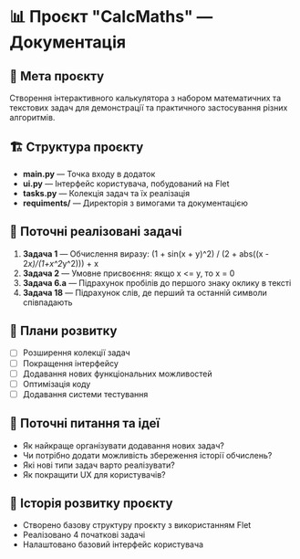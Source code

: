 # 📊 Проєкт "CalcMaths" — Документація

## 🎯 Мета проєкту
Створення інтерактивного калькулятора з набором математичних та текстових задач для демонстрації та практичного застосування різних алгоритмів.

## 🏗️ Структура проєкту
- **main.py** — Точка входу в додаток
- **ui.py** — Інтерфейс користувача, побудований на Flet
- **tasks.py** — Колекція задач та їх реалізація
- **requiments/** — Директорія з вимогами та документацією

## 🧮 Поточні реалізовані задачі
1. **Задача 1** — Обчислення виразу: (1 + sin(x + y)^2) / (2 + abs((x - 2*x)/(1+x^2*y^2))) + x
2. **Задача 2** — Умовне присвоєння: якщо x <= y, то x = 0
3. **Задача 6.a** — Підрахунок пробілів до першого знаку оклику в тексті
4. **Задача 18** — Підрахунок слів, де перший та останній символи співпадають

## 📝 Плани розвитку
- [ ] Розширення колекції задач
- [ ] Покращення інтерфейсу
- [ ] Додавання нових функціональних можливостей
- [ ] Оптимізація коду
- [ ] Додавання системи тестування

## 🤔 Поточні питання та ідеї
- Як найкраще організувати додавання нових задач?
- Чи потрібно додати можливість збереження історії обчислень?
- Які нові типи задач варто реалізувати?
- Як покращити UX для користувачів?

## 🔄 Історія розвитку проєкту
- Створено базову структуру проєкту з використанням Flet
- Реалізовано 4 початкові задачі
- Налаштовано базовий інтерфейс користувача
